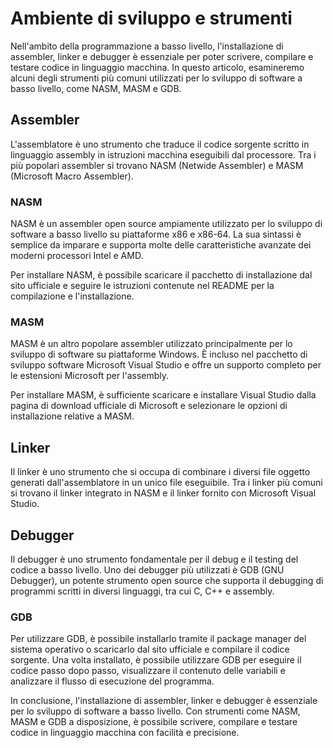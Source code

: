 # Ambiente di sviluppo e strumenti

Nell'ambito della programmazione a basso livello, l'installazione di assembler, linker e debugger è essenziale per poter scrivere, compilare e testare codice in linguaggio macchina. In questo articolo, esamineremo alcuni degli strumenti più comuni utilizzati per lo sviluppo di software a basso livello, come NASM, MASM e GDB.

## Assembler

L'assemblatore è uno strumento che traduce il codice sorgente scritto in linguaggio assembly in istruzioni macchina eseguibili dal processore. Tra i più popolari assembler si trovano NASM (Netwide Assembler) e MASM (Microsoft Macro Assembler).

### NASM

NASM è un assembler open source ampiamente utilizzato per lo sviluppo di software a basso livello su piattaforme x86 e x86-64. La sua sintassi è semplice da imparare e supporta molte delle caratteristiche avanzate dei moderni processori Intel e AMD.

Per installare NASM, è possibile scaricare il pacchetto di installazione dal sito ufficiale e seguire le istruzioni contenute nel README per la compilazione e l'installazione.

### MASM

MASM è un altro popolare assembler utilizzato principalmente per lo sviluppo di software su piattaforme Windows. È incluso nel pacchetto di sviluppo software Microsoft Visual Studio e offre un supporto completo per le estensioni Microsoft per l'assembly.

Per installare MASM, è sufficiente scaricare e installare Visual Studio dalla pagina di download ufficiale di Microsoft e selezionare le opzioni di installazione relative a MASM.

## Linker

Il linker è uno strumento che si occupa di combinare i diversi file oggetto generati dall'assemblatore in un unico file eseguibile. Tra i linker più comuni si trovano il linker integrato in NASM e il linker fornito con Microsoft Visual Studio.

## Debugger

Il debugger è uno strumento fondamentale per il debug e il testing del codice a basso livello. Uno dei debugger più utilizzati è GDB (GNU Debugger), un potente strumento open source che supporta il debugging di programmi scritti in diversi linguaggi, tra cui C, C++ e assembly.

### GDB

Per utilizzare GDB, è possibile installarlo tramite il package manager del sistema operativo o scaricarlo dal sito ufficiale e compilare il codice sorgente. Una volta installato, è possibile utilizzare GDB per eseguire il codice passo dopo passo, visualizzare il contenuto delle variabili e analizzare il flusso di esecuzione del programma.

In conclusione, l'installazione di assembler, linker e debugger è essenziale per lo sviluppo di software a basso livello. Con strumenti come NASM, MASM e GDB a disposizione, è possibile scrivere, compilare e testare codice in linguaggio macchina con facilità e precisione.
